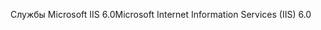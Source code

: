 <span data-ttu-id="caf4c-101">Службы Microsoft IIS 6.0</span><span class="sxs-lookup"><span data-stu-id="caf4c-101">Microsoft Internet Information Services (IIS) 6.0</span></span>